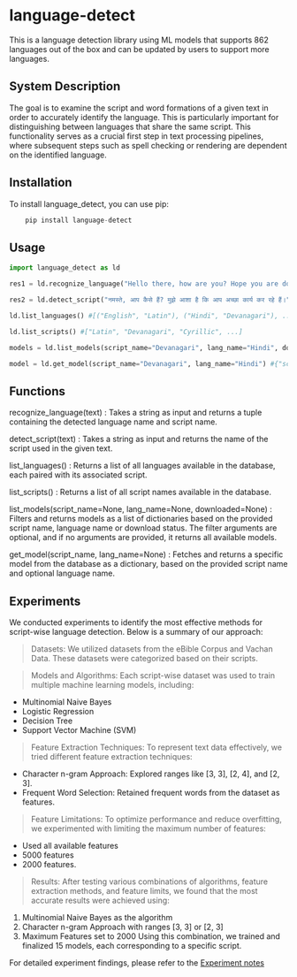 # language-detect
This is a language detection library using ML models that supports 862 languages out of the box and can be updated by users to support more languages.

## System Description
The goal is to examine the script and word formations of a given text in order to accurately identify the language. This is particularly important for distinguishing between languages that share the same script. This functionality serves as a crucial first step in text processing pipelines, where subsequent steps such as spell checking or rendering are dependent on the identified language.

## Installation
To install language_detect, you can use pip:
```python
    pip install language-detect
```

## Usage
```python
import language_detect as ld

res1 = ld.recognize_language("Hello there, how are you? Hope you are doing well.") #("English", "Latin")

res2 = ld.detect_script("नमस्ते, आप कैसे हैं? मुझे आशा है कि आप अच्छा कार्य कर रहे हैं।") #Devanagari

ld.list_languages() #[("English", "Latin"), ("Hindi", "Devanagari"), ...]

ld.list_scripts() #["Latin", "Devanagari", "Cyrillic", ...]

models = ld.list_models(script_name="Devanagari", lang_name="Hindi", downloaded=True) #[{"script_name": "Devanagari","languages": ["Marathi", "Nepali (individual language)", "Sanskrit", "Urdu", "Hindi",...], "model_name": "Devanagari_model", "downloaded": True, "model_type": "Multinomial Naive Bayes", "vectorizer_model_name": "Devanagari_vectorizer", "vectorizer_type": "CountVectorizer", "vectorizer_params": {"ngram_range": "(3, 3)", "max_features": 2000, "analyzer": "char"}, ...]

model = ld.get_model(script_name="Devanagari", lang_name="Hindi") #{"script_name": "Devanagari","languages": ["Marathi", "Nepali (individual language)", "Sanskrit", "Urdu", "Hindi",...], "model_name": "Devanagari_model", "downloaded": True, "model_type": "Multinomial Naive Bayes", "vectorizer_model_name": "Devanagari_vectorizer", "vectorizer_type": "CountVectorizer", "vectorizer_params": {"ngram_range": "(3, 3)", "max_features": 2000, "analyzer": "char"}
```

## Functions
recognize_language(text) : Takes a string as input and returns a tuple containing the detected language name and script name.

detect_script(text) : Takes a string as input and returns the name of the script used in the given text.

list_languages() : Returns a list of all languages available in the database, each paired with its associated script.

list_scripts() : Returns a list of all script names available in the database.

list_models(script_name=None, lang_name=None, downloaded=None) : Filters and returns models as a list of dictionaries based on the provided script name, language name or download status. The filter arguments are optional, and if no arguments are provided, it returns all available models.

get_model(script_name, lang_name=None) : Fetches and returns a specific model from the database as a dictionary, based on the provided script name and optional language name. 

## Experiments
We conducted experiments to identify the most effective methods for script-wise language detection. Below is a summary of our approach:

> Datasets:
We utilized datasets from the eBible Corpus and Vachan Data. These datasets were categorized based on their scripts.

> Models and Algorithms:
Each script-wise dataset was used to train multiple machine learning models, including:
- Multinomial Naive Bayes
- Logistic Regression
- Decision Tree
- Support Vector Machine (SVM)

> Feature Extraction Techniques:
To represent text data effectively, we tried different feature extraction techniques:
- Character n-gram Approach: Explored ranges like [3, 3], [2, 4], and [2, 3].
- Frequent Word Selection: Retained frequent words from the dataset as features.

> Feature Limitations:
To optimize performance and reduce overfitting, we experimented with limiting the maximum number of features:
- Used all available features
- 5000 features
- 2000 features.

> Results:
After testing various combinations of algorithms, feature extraction methods, and feature limits, we found that the most accurate results were achieved using:
1. Multinomial Naive Bayes as the algorithm
2. Character n-gram Approach with ranges [3, 3] or [2, 3]
3. Maximum Features set to 2000
Using this combination, we trained and finalized 15 models, each corresponding to a specific script.

For detailed experiment findings, please refer to the [Experiment notes](https://github.com/Bridgeconn/LanguageRecognizer/blob/main/docs/Experiment_notes.md)